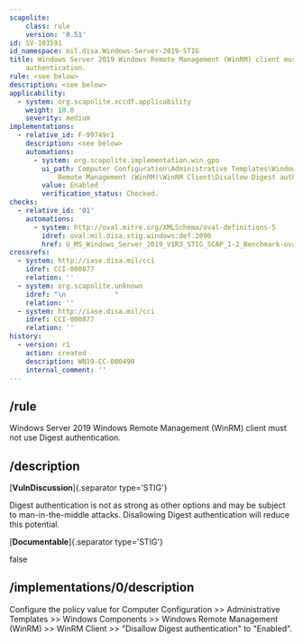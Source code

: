 ```yaml
---
scapolite:
    class: rule
    version: '0.51'
id: SV-103591
id_namespace: mil.disa.Windows-Server-2019-STIG
title: Windows Server 2019 Windows Remote Management (WinRM) client must not use Digest
    authentication.
rule: <see below>
description: <see below>
applicability:
  - system: org.scapolite.xccdf.applicability
    weight: 10.0
    severity: medium
implementations:
  - relative_id: F-99749r1
    description: <see below>
    automations:
      - system: org.scapolite.implementation.win_gpo
        ui_path: Computer Configuration\Administrative Templates\Windows Components\Windows
            Remote Management (WinRM)\WinRM Client\Disallow Digest authentication
        value: Enabled
        verification_status: Checked.
checks:
  - relative_id: '01'
    automations:
      - system: http://oval.mitre.org/XMLSchema/oval-definitions-5
        idref: oval:mil.disa.stig.windows:def:2090
        href: U_MS_Windows_Server_2019_V1R3_STIG_SCAP_1-2_Benchmark-oval.xml
crossrefs:
  - system: http://iase.disa.mil/cci
    idref: CCI-000877
    relation: ''
  - system: org.scapolite.unknown
    idref: "\n            "
    relation: ''
  - system: http://iase.disa.mil/cci
    idref: CCI-000877
    relation: ''
history:
  - version: r1
    action: created
    description: WN19-CC-000490
    internal_comment: ''
---
```



## /rule

Windows Server 2019 Windows Remote Management (WinRM) client must not use Digest authentication.

## /description

[**VulnDiscussion**]{.separator type='STIG'}

Digest authentication is not as strong as other options and may be subject to man-in-the-middle attacks. Disallowing Digest authentication will reduce this potential.

[**Documentable**]{.separator type='STIG'}

false

## /implementations/0/description

Configure the policy value for Computer Configuration >> Administrative Templates >> Windows Components >> Windows Remote Management (WinRM) >> WinRM Client >> "Disallow Digest authentication" to "Enabled".
